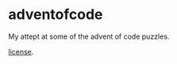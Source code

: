 # adventofcode

My attept at some of the advent of code puzzles.

[license](https://github.com/dart-lang/stagehand/blob/master/LICENSE).
